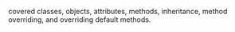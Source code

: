 covered classes, objects, attributes, methods, inheritance, method overriding, and overriding default methods.
